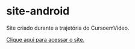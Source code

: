 # site-android
 Site criado durante a trajetória do CursoemVídeo.

 <a href="https://kauahaymon.gith.io/site-android">Clique aqui para acessar o site.<a>
